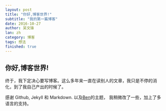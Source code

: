 ```yaml
---
layout: post
title: "你好,博客世界!"
subtitle: "我的第一篇博客"
date: 2016-10-27
author: 吴文锋 
lan: zh 
category: 博客 
tags: 想法 
finished: true
---
```


## 你好,博客世界!

终于，我下定决心要写博客。这么多年来一直在读别人的文章，我只是不停的消化，到了我自己产出的时候了。

感谢 Github, Jekyll 和 Markdown. 以及[Ben](https://github.com/itisbenjamin/Nice_Blog)的主题， 我稍微改了一些，加上了多语言的支持。

